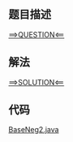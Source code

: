 ## 题目描述

[==>QUESTION<==](https://leetcode.cn/problems/convert-to-base-2/description/)

## 解法

[==>SOLUTION<==](https://leetcode.cn/problems/convert-to-base-2/solutions/2209807/fu-er-jin-zhi-zhuan-huan-by-leetcode-sol-9qlh/)

## 代码

[BaseNeg2.java](https://github.com/Marshal7cc/leetcode-java/blob/master/src/math/BaseNeg2.java)


